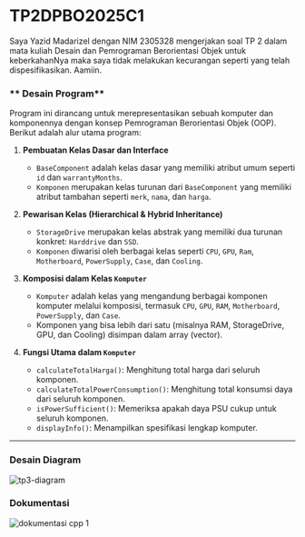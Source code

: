 # TP2DPBO2025C1

Saya Yazid Madarizel dengan NIM 2305328 mengerjakan soal TP 2 dalam mata kuliah Desain dan Pemrograman Berorientasi Objek untuk keberkahanNya maka saya tidak melakukan kecurangan seperti yang telah dispesifikasikan. Aamiin.

### ** Desain Program**

Program ini dirancang untuk merepresentasikan sebuah komputer dan komponennya dengan konsep Pemrograman Berorientasi Objek (OOP). Berikut adalah alur utama program:

1. **Pembuatan Kelas Dasar dan Interface**  
   - `BaseComponent` adalah kelas dasar yang memiliki atribut umum seperti `id` dan `warrantyMonths`.  
   - `Komponen` merupakan kelas turunan dari `BaseComponent` yang memiliki atribut tambahan seperti `merk`, `nama`, dan `harga`.

2. **Pewarisan Kelas (Hierarchical & Hybrid Inheritance)**  
   - `StorageDrive` merupakan kelas abstrak yang memiliki dua turunan konkret: `Harddrive` dan `SSD`.  
   - `Komponen` diwarisi oleh berbagai kelas seperti `CPU`, `GPU`, `Ram`, `Motherboard`, `PowerSupply`, `Case`, dan `Cooling`.

3. **Komposisi dalam Kelas `Komputer`**  
   - `Komputer` adalah kelas yang mengandung berbagai komponen komputer melalui komposisi, termasuk `CPU`, `GPU`, `RAM`, `Motherboard`, `PowerSupply`, dan `Case`.  
   - Komponen yang bisa lebih dari satu (misalnya RAM, StorageDrive, GPU, dan Cooling) disimpan dalam array (vector).

4. **Fungsi Utama dalam `Komputer`**  
   - `calculateTotalHarga()`: Menghitung total harga dari seluruh komponen.  
   - `calculateTotalPowerConsumption()`: Menghitung total konsumsi daya dari seluruh komponen.  
   - `isPowerSufficient()`: Memeriksa apakah daya PSU cukup untuk seluruh komponen.  
   - `displayInfo()`: Menampilkan spesifikasi lengkap komputer.

---

### Desain Diagram

![tp3-diagram](https://github.com/user-attachments/assets/3cbcac09-da8d-455a-a3fe-9fa9eb9e85f1)

### Dokumentasi 

![dokumentasi cpp 1](https://github.com/user-attachments/assets/95531c58-6b9e-416d-9d4e-c73f0eb32ead)


